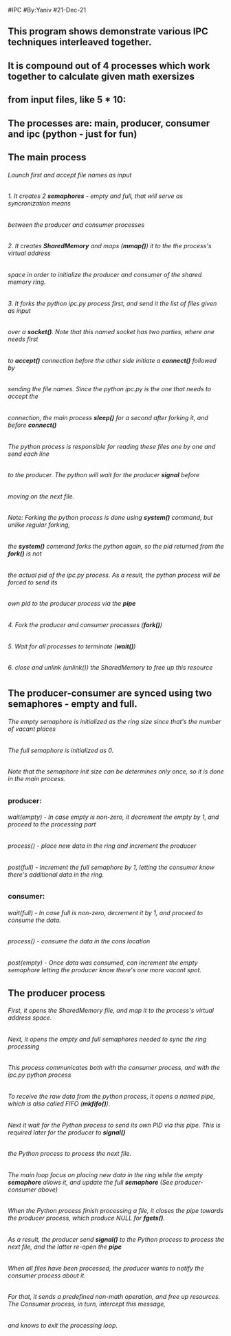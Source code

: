 #IPC
#By:Yaniv
#21-Dec-21
## This program shows demonstrate various IPC techniques interleaved together.
## It is compound out of 4 processes which work together to calculate given math exersizes 
## from input files, like 5 * 10:
## The processes are: main, producer, consumer and ipc (python - just for fun)
## 
## The main process
###### Launch first and accept file names as input
###### 1. It creates 2 **semaphores** - empty and full, that will serve as syncronization means 
######    between the producer and consumer processes
###### 2. It creates **SharedMemory** and  maps (**mmap()**) it to the the process's virtual address
######    space in order to initialize the producer and consumer of the shared memory ring.
###### 3. It forks the python ipc.py process first, and send it the list of files given as input
######    over a **socket()**. Note that this named socket has two parties, where one needs first
######    to **accept()** connection before the other side initiate a **connect()** followed by 
######    sending the file names. Since the python ipc.py is the one that needs to accept the
######    connection, the main process **sleep()** for a second after forking it, and before **connect()**
######    The python process is responsible for reading these files one by one and send each line 
######    to the producer. The python will wait for the producer **signal** before
######    moving on the next file.
######    Note: Forking the python process is done using **system()** command, but unlike regular forking,
######    the **system()** command forks the python again, so the pid returned from the **fork()** is not
######    the actual pid of the ipc.py process. As a result, the python process will be forced to send its
######    own pid to the producer process via the **pipe**
###### 4. Fork the producer and consumer processes (**fork()**)
###### 5. Wait for all processes to terminate (**wait()**)
###### 6. close and unlink (*unlink()*) the SharedMemory to free up this resource
#
## The producer-consumer are synced using two **semaphores** - empty and full. 
###### The empty semaphore is initialized as the ring size since that's the number of vacant places
###### The full semaphore is initialized as 0.
###### Note that the semaphore init size can be determines only once, so it is done in the main process.
### producer:                                             
###### wait(empty) - In case empty is non-zero, it decrement the empty by 1, and proceed to the processing part
###### process()   - place new data in the ring and increment the producer 
###### post(full)  - Increment the full semaphore by 1, letting the consumer know there's additional data in the ring.
###
### consumer:
###### wait(full)  - In case full is non-zero, decrement it by 1, and proceed to consume the data.
###### process()   - consume the data in the cons location
###### post(empty) - Once data was consumed, can increment the empty semaphore letting the producer know there's one more vacant spot.
##
## The producer process
###### First, it opens the SharedMemory file, and map it to the process's virtual address space.
###### Next, it opens the empty and full semaphores needed to sync the ring processing
###### This process communicates both with the consumer process, and with the ipc.py python process
###### To receive the raw data from the python process, it opens a named pipe, which is also called FIFO (**mkfifo()**).
###### Next it wait for the Python process to send its own PID via this pipe. This is required later for the producer to **signal()**
###### the Python process to process the next file.
###### The main loop focus on placing new data in the ring while the empty **semaphore** allows it, and update the full **semaphore** (See producer-consumer above)
###### When the Python process finish processing a file, it closes the pipe towards the producer process, which produce NULL for **fgets()**.
###### As a result, the producer send **signal()** to the Python process to process the next file, and the latter re-open the **pipe**
###### When all files have been processed, the producer wants to notify the consumer process about it. 
###### For that, it sends a predefined non-math operation, and free up resources. The Consumer process, in turn, intercept this message,
###### and knows to exit the processing loop.


